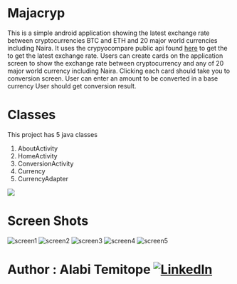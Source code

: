 # Majacryp

This is a simple android application showing the latest exchange rate between cryptocurrencies BTC and ETH and 20 major world currencies including Naira.
It uses the crypyocompare public api found [here](https://www.cryptocompare.com/) to get the to get the latest exchange rate. 
Users can create cards on the application screen to show the exchange rate between cryptocurrency and any of 20 major world 
currency including Naira. Clicking each card should take you to conversion screen. User can enter an amount to be converted in a base currency
User should get conversion result.

# Classes
This project has 5 java classes
1. AboutActivity
2. HomeActivity
3. ConversionActivity
4. Currency
5. CurrencyAdapter 

[<img src="https://lh6.ggpht.com/k7Z4J1IIXXJnC2NRnFfJNlkn7kZge4Zx-Yv5uqYf4222tx74wXDzW24OvOxlcpw0KcQ=w300">](https://play.google.com/store/apps/details?id=com.majacryp)


# Screen Shots

![screen1](scrs/bitcoin_ethereum_home_with.png "Home page create new cards/select dropdown")
![screen2](scrs/to_delete_tab.png "Home page launch conversion page/delete card")
![screen3](scrs/bitcoin_naira.png "Conversion page Bitcoin")
![screen4](scrs/etherium_naira.png "Conversion page Ethereum")
![screen5](scrs/bitcon_naira_usd.png "Home page showing Bitcoin and Ethereum current rate")




# Author : Alabi Temitope [![LinkedIn](http://www.fftimes.com/sites/all/modules/socialmedia/icons/alabi-temitope-aa036b103/glossy/32x32/linkedin.png)](https://www.linkedin.com/in/alabi-temitope-aa036b103/)
